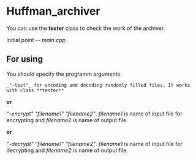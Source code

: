 # Huffman_archiver

You can use the **tester** class to check the work of the archiver.

Initial point -- _main.cpp_

## For using

You should specify the programm arguments:

    _"-test"_ for encoding and decoding randomly filled files. It works with class **tester** 

**or** 

_"-encrypt" "filename1" "filename2"_. _filename1_ is name of input file for encrypting and _filename2_ is name of output file. 

**or** 

_"-decrypt" "filename1" "filename2"_. _filename1_ is name of input file for decrypting and _filename2_ is name of output file. 
